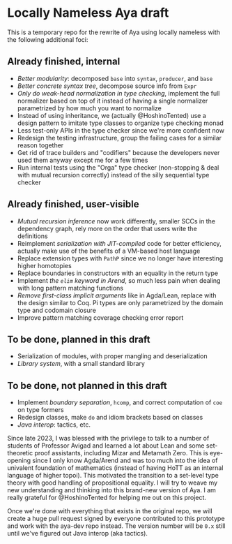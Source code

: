 # Locally Nameless Aya draft

This is a temporary repo for the rewrite of Aya using locally nameless with the following additional foci:

## Already finished, internal
* _Better modularity_: decomposed `base` into `syntax`, `producer`, and `base`
* _Better concrete syntax tree_, decompose source info from `Expr`
* _Only do weak-head normalization in type checking_, implement the full normalizer based on top of it instead of having a single normalizer parametrized by how much you want to normalize
* Instead of using inheritance, we (actually @HoshinoTented) use a design pattern to imitate type classes to organize type checking monad
* Less test-only APIs in the type checker since we're more confident now
* Redesign the testing infrastructure, group the failing cases for a similar reason together
* Get rid of trace builders and "codifiers" because the developers never used them anyway except me for a few times
* Run internal tests using the "Orga" type checker (non-stopping & deal with mutual recursion correctly) instead of the silly sequential type checker

## Already finished, user-visible
* _Mutual recursion inference_ now work differently, smaller SCCs in the dependency graph, rely more on the order that users write the definitions
* Reimplement _serialization with JIT-compiled_ code for better efficiency, actually make use of the benefits of a VM-based host language
* Replace extension types with `PathP` since we no longer have interesting higher homotopies
* Replace boundaries in constructors with an equality in the return type
* Implement _the `elim` keyword in Arend_, so much less pain when dealing with long pattern matching functions
* _Remove first-class implicit arguments_ like in Agda/Lean, replace with the design similar to Coq. Pi types are only parametrized by the domain type and codomain closure
* Improve pattern matching coverage checking error report

## To be done, planned in this draft
* Serialization of modules, with proper mangling and deserialization
* _Library system_, with a small standard library

## To be done, not planned in this draft
* Implement _boundary separation_, `hcomp`, and correct computation of `coe` on type formers
* Redesign classes, make `do` and idiom brackets based on classes
* _Java interop_: tactics, etc.

Since late 2023, I was blessed with the privilege to talk to a number of students of Professor Avigad and learned a lot about Lean and some set-theoretic proof assistants, including Mizar and Metamath Zero. This is eye-opening since I only know Agda/Arend and was too much into the idea of univalent foundation of mathematics (instead of having HoTT as an internal language of higher topoi). This motivated the transition to a set-level type theory with good handling of propositional equality. I will try to weave my new understanding and thinking into this brand-new version of Aya. I am really grateful for @HoshinoTented for helping me out on this project.

Once we're done with everything that exists in the original repo, we will create a huge pull request signed by everyone contributed to this prototype and work with the aya-dev repo instead. The version number will be `0.x` still until we've figured out Java interop (aka tactics).
